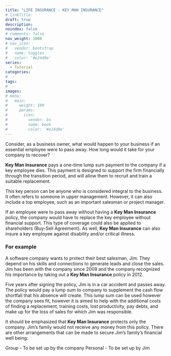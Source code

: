 ```yaml
---
title: "LIFE INSURANCE - KEY MAN INSURANCE"
# linkTitle:
draft: true
description: 
noindex: false
# comments: false
nav_weight: 1000
# nav_icon:
#   vendor: bootstrap
#   name: toggles
#   color: '#e24d0e'
series:
  - Tutorial
categories:
#  - 
tags:
#  - 
images:
# menu:
#   main:
#     weight: 100
#     params:
#       icon:
#         vendor: bs
#         name: book
#         color: '#e24d0e'
---
```


Consider, as a business owner, what would happen to your business if an essential employee were to pass away.  How long would it take for your company to recover?

<!--more-->

**Key Man Insurance** pays a one-time lump sum payment to the company if a key employee dies. This payment is designed to support the firm financially through the transition period, and will allow them to recruit and train a suitable replacement.

This key person can be anyone who is considered integral to the business. It often refers to someone in upper management. However, it can also include a top employee, such as an important salesman or project manager.

If an employee were to pass away without having a **Key Man Insurance** policy, the company would have to replace the key employee without financial support.  This type of coverage could also be applied to shareholders (Buy-Sell Agreement).  As well, **Key Man Insurance** can also insure a key employee against disability and/or critical illness.

### For example

A software company wants to protect their best salesman, Jim. They depend on his skills and connections to generate leads and close the sales. Jim has been with the company since 2009 and the company recognized his importance by taking out a **Key Man Insurance** policy in 2012.

Five years after signing the policy, Jim is in a car accident and passes away.  The policy would pay a lump sum to company to supplement the cash flow shortfall that his absence will create.  This lump sum can be used however the company sees fit, however it is aimed to help with the additional costs of finding a replacement, training costs, lost productivity, pay debts, and make up for the loss of sales for which Jim was responsible.

It should be emphasized that **Key Man Insurance** protects only the company. Jim’s family would not receive any money from this policy. There are other arrangements that can be made to secure Jim’s family’s financial well being:

Group - To be set up by the company
Personal - To be set up by Jim
